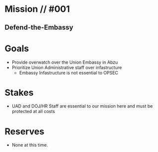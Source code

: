 # Mission // #001
## Defend-the-Embassy
# Goals
- Provide overwatch over the Union Embassy in Abzu
- Prioritize Union Administrative staff over infastructure 
  - Embassy Infastructure is not essential to OPSEC

# Stakes
- UAD and DOJ/HR Staff are essential to our mission here and must be protected at all costs
  
# Reserves
- None at this time.
